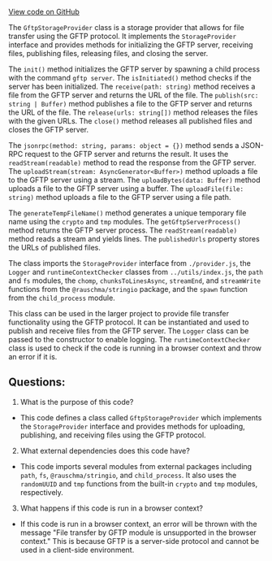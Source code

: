 [View code on GitHub](https://github.com/golemfactory/yajsapi/storage/gftp.ts)

The `GftpStorageProvider` class is a storage provider that allows for file transfer using the GFTP protocol. It implements the `StorageProvider` interface and provides methods for initializing the GFTP server, receiving files, publishing files, releasing files, and closing the server. 

The `init()` method initializes the GFTP server by spawning a child process with the command `gftp server`. The `isInitiated()` method checks if the server has been initialized. The `receive(path: string)` method receives a file from the GFTP server and returns the URL of the file. The `publish(src: string | Buffer)` method publishes a file to the GFTP server and returns the URL of the file. The `release(urls: string[])` method releases the files with the given URLs. The `close()` method releases all published files and closes the GFTP server.

The `jsonrpc(method: string, params: object = {})` method sends a JSON-RPC request to the GFTP server and returns the result. It uses the `readStream(readable)` method to read the response from the GFTP server. The `uploadStream(stream: AsyncGenerator<Buffer>)` method uploads a file to the GFTP server using a stream. The `uploadBytes(data: Buffer)` method uploads a file to the GFTP server using a buffer. The `uploadFile(file: string)` method uploads a file to the GFTP server using a file path.

The `generateTempFileName()` method generates a unique temporary file name using the `crypto` and `tmp` modules. The `getGftpServerProcess()` method returns the GFTP server process. The `readStream(readable)` method reads a stream and yields lines. The `publishedUrls` property stores the URLs of published files.

The class imports the `StorageProvider` interface from `./provider.js`, the `Logger` and `runtimeContextChecker` classes from `../utils/index.js`, the `path` and `fs` modules, the `chomp`, `chunksToLinesAsync`, `streamEnd`, and `streamWrite` functions from the `@rauschma/stringio` package, and the `spawn` function from the `child_process` module.

This class can be used in the larger project to provide file transfer functionality using the GFTP protocol. It can be instantiated and used to publish and receive files from the GFTP server. The `Logger` class can be passed to the constructor to enable logging. The `runtimeContextChecker` class is used to check if the code is running in a browser context and throw an error if it is.
## Questions: 
 1. What is the purpose of this code?
- This code defines a class called `GftpStorageProvider` which implements the `StorageProvider` interface and provides methods for uploading, publishing, and receiving files using the GFTP protocol.

2. What external dependencies does this code have?
- This code imports several modules from external packages including `path`, `fs`, `@rauschma/stringio`, and `child_process`. It also uses the `randomUUID` and `tmp` functions from the built-in `crypto` and `tmp` modules, respectively.

3. What happens if this code is run in a browser context?
- If this code is run in a browser context, an error will be thrown with the message "File transfer by GFTP module is unsupported in the browser context." This is because GFTP is a server-side protocol and cannot be used in a client-side environment.
